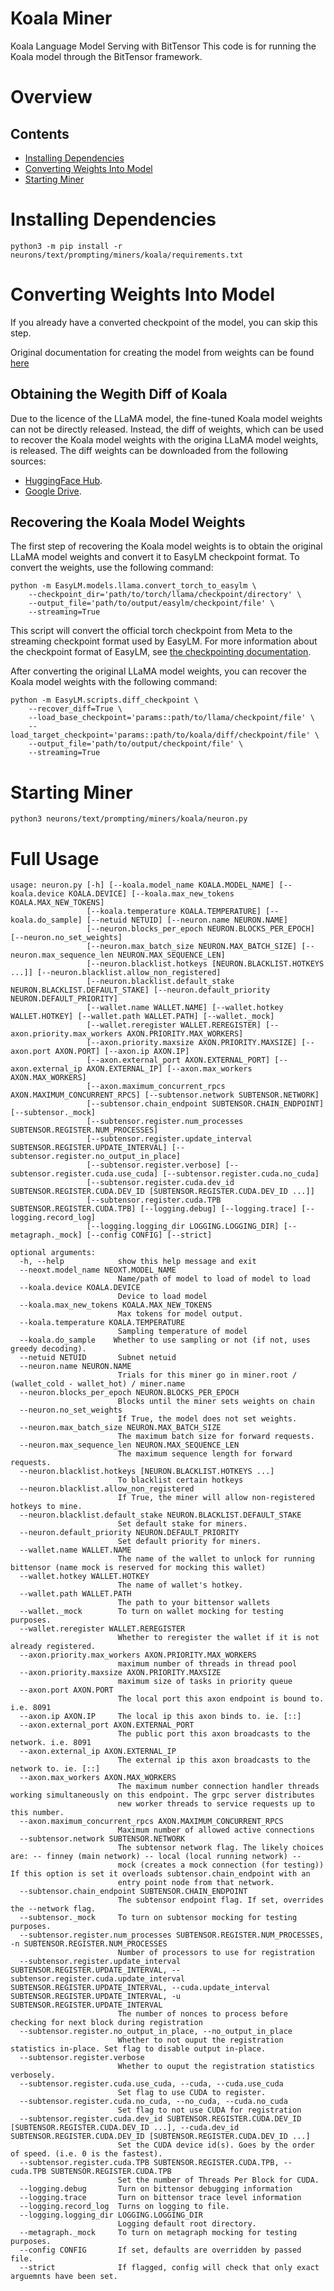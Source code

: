 # Koala Miner
Koala Language Model Serving with BitTensor
This code is for running the Koala model through the BitTensor framework.

# Overview

## Contents

- [Installing Dependencies](#installing-Dependencies)
- [Converting Weights Into Model](#converting-weights-into-model)
- [Starting Miner](#starting-miner)


# Installing Dependencies

```
python3 -m pip install -r neurons/text/prompting/miners/koala/requirements.txt
```

# Converting Weights Into Model
If you already have a converted checkpoint of the model, you can skip this step.

Original documentation for creating the model from weights can be found [here](https://github.com/young-geng/EasyLM/blob/main/docs/koala.md)

## Obtaining the Wegith Diff of Koala
Due to the licence of the LLaMA model, the fine-tuned
Koala model weights can not be directly released. Instead, the diff of weights, which can be used
to recover the Koala model weights with the origina LLaMA model weights, is released. The diff
weights can be downloaded from the following sources:
* [HuggingFace Hub](https://huggingface.co/young-geng/koala/tree/main).
* [Google Drive](https://drive.google.com/drive/folders/10f7wrlAFoPIy-TECHsx9DKIvbQYunCfl?usp=sharing).

## Recovering the Koala Model Weights
The first step of recovering the Koala model weights is to obtain the original
LLaMA model weights and convert it to EasyLM checkpoint format. To convert the weights,
use the following command:

``` shell
python -m EasyLM.models.llama.convert_torch_to_easylm \
    --checkpoint_dir='path/to/torch/llama/checkpoint/directory' \
    --output_file='path/to/output/easylm/checkpoint/file' \
    --streaming=True
```

This script will convert the official torch checkpoint from Meta to the
streaming checkpoint format used by EasyLM. For more information
about the checkpoint format of EasyLM, see [the checkpointing documentation](checkpointing.md).


After converting the original LLaMA model weights, you can recover the Koala
model weights with the following command:

``` shell
python -m EasyLM.scripts.diff_checkpoint \
    --recover_diff=True \
    --load_base_checkpoint='params::path/to/llama/checkpoint/file' \
    --load_target_checkpoint='params::path/to/koala/diff/checkpoint/file' \
    --output_file='path/to/output/checkpoint/file' \
    --streaming=True
```


# Starting Miner
```
python3 neurons/text/prompting/miners/koala/neuron.py
```

# Full Usage
```
usage: neuron.py [-h] [--koala.model_name KOALA.MODEL_NAME] [--koala.device KOALA.DEVICE] [--koala.max_new_tokens KOALA.MAX_NEW_TOKENS]
                 [--koala.temperature KOALA.TEMPERATURE] [--koala.do_sample] [--netuid NETUID] [--neuron.name NEURON.NAME]
                 [--neuron.blocks_per_epoch NEURON.BLOCKS_PER_EPOCH] [--neuron.no_set_weights]
                 [--neuron.max_batch_size NEURON.MAX_BATCH_SIZE] [--neuron.max_sequence_len NEURON.MAX_SEQUENCE_LEN]
                 [--neuron.blacklist.hotkeys [NEURON.BLACKLIST.HOTKEYS ...]] [--neuron.blacklist.allow_non_registered]
                 [--neuron.blacklist.default_stake NEURON.BLACKLIST.DEFAULT_STAKE] [--neuron.default_priority NEURON.DEFAULT_PRIORITY]
                 [--wallet.name WALLET.NAME] [--wallet.hotkey WALLET.HOTKEY] [--wallet.path WALLET.PATH] [--wallet._mock]
                 [--wallet.reregister WALLET.REREGISTER] [--axon.priority.max_workers AXON.PRIORITY.MAX_WORKERS]
                 [--axon.priority.maxsize AXON.PRIORITY.MAXSIZE] [--axon.port AXON.PORT] [--axon.ip AXON.IP]
                 [--axon.external_port AXON.EXTERNAL_PORT] [--axon.external_ip AXON.EXTERNAL_IP] [--axon.max_workers AXON.MAX_WORKERS]
                 [--axon.maximum_concurrent_rpcs AXON.MAXIMUM_CONCURRENT_RPCS] [--subtensor.network SUBTENSOR.NETWORK]
                 [--subtensor.chain_endpoint SUBTENSOR.CHAIN_ENDPOINT] [--subtensor._mock]
                 [--subtensor.register.num_processes SUBTENSOR.REGISTER.NUM_PROCESSES]
                 [--subtensor.register.update_interval SUBTENSOR.REGISTER.UPDATE_INTERVAL] [--subtensor.register.no_output_in_place]
                 [--subtensor.register.verbose] [--subtensor.register.cuda.use_cuda] [--subtensor.register.cuda.no_cuda]
                 [--subtensor.register.cuda.dev_id SUBTENSOR.REGISTER.CUDA.DEV_ID [SUBTENSOR.REGISTER.CUDA.DEV_ID ...]]
                 [--subtensor.register.cuda.TPB SUBTENSOR.REGISTER.CUDA.TPB] [--logging.debug] [--logging.trace] [--logging.record_log]
                 [--logging.logging_dir LOGGING.LOGGING_DIR] [--metagraph._mock] [--config CONFIG] [--strict]

optional arguments:
  -h, --help            show this help message and exit
  --neoxt.model_name NEOXT.MODEL_NAME
                        Name/path of model to load of model to load
  --koala.device KOALA.DEVICE
                        Device to load model
  --koala.max_new_tokens KOALA.MAX_NEW_TOKENS
                        Max tokens for model output.
  --koala.temperature KOALA.TEMPERATURE
                        Sampling temperature of model
  --koala.do_sample    Whether to use sampling or not (if not, uses greedy decoding).
  --netuid NETUID       Subnet netuid
  --neuron.name NEURON.NAME
                        Trials for this miner go in miner.root / (wallet_cold - wallet_hot) / miner.name
  --neuron.blocks_per_epoch NEURON.BLOCKS_PER_EPOCH
                        Blocks until the miner sets weights on chain
  --neuron.no_set_weights
                        If True, the model does not set weights.
  --neuron.max_batch_size NEURON.MAX_BATCH_SIZE
                        The maximum batch size for forward requests.
  --neuron.max_sequence_len NEURON.MAX_SEQUENCE_LEN
                        The maximum sequence length for forward requests.
  --neuron.blacklist.hotkeys [NEURON.BLACKLIST.HOTKEYS ...]
                        To blacklist certain hotkeys
  --neuron.blacklist.allow_non_registered
                        If True, the miner will allow non-registered hotkeys to mine.
  --neuron.blacklist.default_stake NEURON.BLACKLIST.DEFAULT_STAKE
                        Set default stake for miners.
  --neuron.default_priority NEURON.DEFAULT_PRIORITY
                        Set default priority for miners.
  --wallet.name WALLET.NAME
                        The name of the wallet to unlock for running bittensor (name mock is reserved for mocking this wallet)
  --wallet.hotkey WALLET.HOTKEY
                        The name of wallet's hotkey.
  --wallet.path WALLET.PATH
                        The path to your bittensor wallets
  --wallet._mock        To turn on wallet mocking for testing purposes.
  --wallet.reregister WALLET.REREGISTER
                        Whether to reregister the wallet if it is not already registered.
  --axon.priority.max_workers AXON.PRIORITY.MAX_WORKERS
                        maximum number of threads in thread pool
  --axon.priority.maxsize AXON.PRIORITY.MAXSIZE
                        maximum size of tasks in priority queue
  --axon.port AXON.PORT
                        The local port this axon endpoint is bound to. i.e. 8091
  --axon.ip AXON.IP     The local ip this axon binds to. ie. [::]
  --axon.external_port AXON.EXTERNAL_PORT
                        The public port this axon broadcasts to the network. i.e. 8091
  --axon.external_ip AXON.EXTERNAL_IP
                        The external ip this axon broadcasts to the network to. ie. [::]
  --axon.max_workers AXON.MAX_WORKERS
                        The maximum number connection handler threads working simultaneously on this endpoint. The grpc server distributes
                        new worker threads to service requests up to this number.
  --axon.maximum_concurrent_rpcs AXON.MAXIMUM_CONCURRENT_RPCS
                        Maximum number of allowed active connections
  --subtensor.network SUBTENSOR.NETWORK
                        The subtensor network flag. The likely choices are: -- finney (main network) -- local (local running network) --
                        mock (creates a mock connection (for testing)) If this option is set it overloads subtensor.chain_endpoint with an
                        entry point node from that network.
  --subtensor.chain_endpoint SUBTENSOR.CHAIN_ENDPOINT
                        The subtensor endpoint flag. If set, overrides the --network flag.
  --subtensor._mock     To turn on subtensor mocking for testing purposes.
  --subtensor.register.num_processes SUBTENSOR.REGISTER.NUM_PROCESSES, -n SUBTENSOR.REGISTER.NUM_PROCESSES
                        Number of processors to use for registration
  --subtensor.register.update_interval SUBTENSOR.REGISTER.UPDATE_INTERVAL, --subtensor.register.cuda.update_interval SUBTENSOR.REGISTER.UPDATE_INTERVAL, --cuda.update_interval SUBTENSOR.REGISTER.UPDATE_INTERVAL, -u SUBTENSOR.REGISTER.UPDATE_INTERVAL
                        The number of nonces to process before checking for next block during registration
  --subtensor.register.no_output_in_place, --no_output_in_place
                        Whether to not ouput the registration statistics in-place. Set flag to disable output in-place.
  --subtensor.register.verbose
                        Whether to ouput the registration statistics verbosely.
  --subtensor.register.cuda.use_cuda, --cuda, --cuda.use_cuda
                        Set flag to use CUDA to register.
  --subtensor.register.cuda.no_cuda, --no_cuda, --cuda.no_cuda
                        Set flag to not use CUDA for registration
  --subtensor.register.cuda.dev_id SUBTENSOR.REGISTER.CUDA.DEV_ID [SUBTENSOR.REGISTER.CUDA.DEV_ID ...], --cuda.dev_id SUBTENSOR.REGISTER.CUDA.DEV_ID [SUBTENSOR.REGISTER.CUDA.DEV_ID ...]
                        Set the CUDA device id(s). Goes by the order of speed. (i.e. 0 is the fastest).
  --subtensor.register.cuda.TPB SUBTENSOR.REGISTER.CUDA.TPB, --cuda.TPB SUBTENSOR.REGISTER.CUDA.TPB
                        Set the number of Threads Per Block for CUDA.
  --logging.debug       Turn on bittensor debugging information
  --logging.trace       Turn on bittensor trace level information
  --logging.record_log  Turns on logging to file.
  --logging.logging_dir LOGGING.LOGGING_DIR
                        Logging default root directory.
  --metagraph._mock     To turn on metagraph mocking for testing purposes.
  --config CONFIG       If set, defaults are overridden by passed file.
  --strict              If flagged, config will check that only exact arguemnts have been set.
```